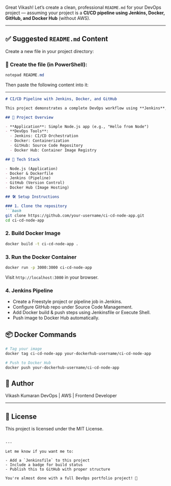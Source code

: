 Great Vikash! Let’s create a clean, professional `README.md` for your DevOps project — assuming your project is a **CI/CD pipeline using Jenkins, Docker, GitHub, and Docker Hub** (without AWS).

---

## ✅ Suggested `README.md` Content

Create a new file in your project directory:

### 🔹 Create the file (in PowerShell):

```powershell
notepad README.md
```

Then paste the following content into it:

---

````markdown
# CI/CD Pipeline with Jenkins, Docker, and GitHub

This project demonstrates a complete DevOps workflow using **Jenkins**, **Docker**, **GitHub**, and **Docker Hub**, automating the build, test, and deployment process for a simple Node.js application.

## 🚀 Project Overview

- **Application**: Simple Node.js app (e.g., "Hello from Node")
- **DevOps Tools**:
  - Jenkins: CI/CD Orchestration
  - Docker: Containerization
  - GitHub: Source Code Repository
  - Docker Hub: Container Image Registry

## 🔧 Tech Stack

- Node.js (Application)
- Docker & Dockerfile
- Jenkins (Pipeline)
- GitHub (Version Control)
- Docker Hub (Image Hosting)

## 🛠️ Setup Instructions

### 1. Clone the repository
```bash
git clone https://github.com/your-username/ci-cd-node-app.git
cd ci-cd-node-app
````

### 2. Build Docker Image

```bash
docker build -t ci-cd-node-app .
```

### 3. Run the Docker Container

```bash
docker run -p 3000:3000 ci-cd-node-app
```

Visit `http://localhost:3000` in your browser.

### 4. Jenkins Pipeline

* Create a Freestyle project or pipeline job in Jenkins.
* Configure GitHub repo under Source Code Management.
* Add Docker build & push steps using Jenkinsfile or Execute Shell.
* Push image to Docker Hub automatically.

## 📦 Docker Commands

```bash
# Tag your image
docker tag ci-cd-node-app your-dockerhub-username/ci-cd-node-app

# Push to Docker Hub
docker push your-dockerhub-username/ci-cd-node-app
```

## 📝 Author

Vikash Kumaran
DevOps | AWS | Frontend Developer

---

## 📄 License

This project is licensed under the MIT License.

```

---

Let me know if you want me to:

- Add a `Jenkinsfile` to this project
- Include a badge for build status
- Publish this to GitHub with proper structure

You're almost done with a full DevOps portfolio project! 💪
```

